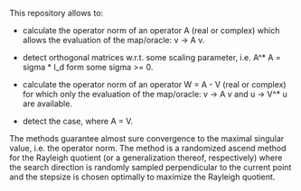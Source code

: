 This repository allows to:
  - calculate the operator norm of an operator A (real or complex) which allows the evaluation of the map/oracle: v -> A v.
  - detect orthogonal matrices w.r.t. some scaling parameter, i.e. A^* A = sigma * I_d form some sigma >= 0.

  - calculate the operator norm of an operator W = A - V (real or complex) for which only the evaluation of the map/oracle: v -> A v and u -> V^* u are available.
  - detect the case, where A = V.

The methods guarantee almost sure convergence to the maximal singular value, i.e. the operator norm.
The method is a randomized ascend method for the Rayleigh quotient (or a generalization thereof, respectively) where the search direction is randomly sampled perpendicular to the current point and the stepsize is chosen optimally to maximize the Rayleigh quotient. 
